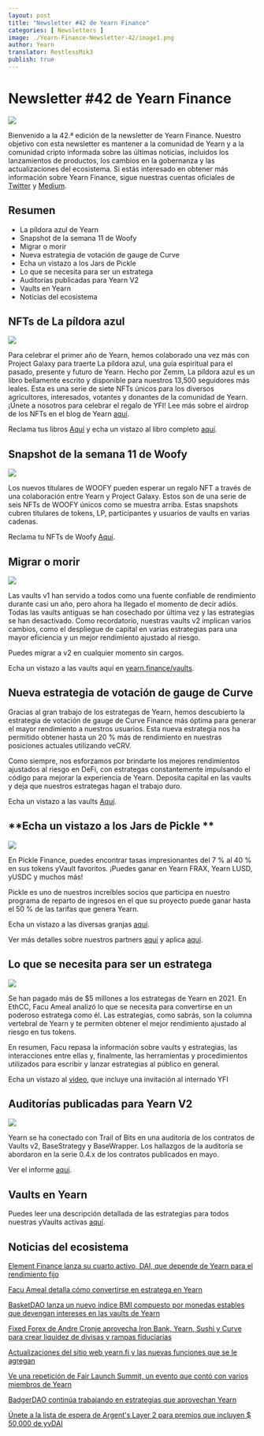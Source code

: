 ```yaml
---
layout: post
title: "Newsletter #42 de Yearn Finance"
categories: [ Newsletters ]
image: ./Yearn-Finance-Newsletter-42/image1.png
author: Yearn
translator: RestlessMik3
publish: true
---
```


# Newsletter #42 de Yearn Finance

![](image1.png)

Bienvenido a la 42.ª edición de la newsletter de Yearn Finance. Nuestro objetivo con esta newsletter es mantener a la comunidad de Yearn y a la comunidad cripto informada sobre las últimas noticias, incluidos los lanzamientos de productos, los cambios en la gobernanza y las actualizaciones del ecosistema. Si estás interesado en obtener más información sobre Yearn Finance, sigue nuestras cuentas oficiales de [Twitter](https://twitter.com/iearnfinance) y [Medium](https://medium.com/iearn).

## **Resumen**

- La píldora azul de Yearn
- Snapshot de la semana 11 de Woofy
- Migrar o morir
- Nueva estrategia de votación de gauge de Curve
- Echa un vistazo a los Jars de Pickle 
- Lo que se necesita para ser un estratega
- Auditorías publicadas para Yearn V2
- Vaults en Yearn
- Noticias del ecosistema

## **NFTs de La píldora azul**

![](image2.png)

Para celebrar el primer año de Yearn, hemos colaborado una vez más con Project Galaxy para traerte La píldora azul, una guía espiritual para el pasado, presente y futuro de Yearn. Hecho por Zemm, La píldora azul es un libro bellamente escrito y disponible para nuestros 13,500 seguidores más leales. Esta es una serie de siete NFTs únicos para los diversos agricultores, interesados, votantes y donantes de la comunidad de Yearn. ¡Únete a nosotros para celebrar el regalo de YFI!
Lee más sobre el airdrop de los NFTs en el blog de Yearn [aquí](https://medium.com/iearn/the-blue-pill-ca44ed01f16f).

Reclama tus libros [Aquí](https://galaxy.eco/yearn) y echa un vistazo al libro completo [aquí](https://thebluepill.eth.link/).

## **Snapshot de la semana 11 de Woofy**

![](image3.png)

Los nuevos titulares de WOOFY pueden esperar un regalo NFT a través de una colaboración entre Yearn y Project Galaxy. Estos son de una serie de seis NFTs de WOOFY únicos como se muestra arriba. Estas snapshots cubren titulares de tokens, LP, participantes y usuarios de vaults en varias cadenas.

Reclama tu NFTs de Woofy [Aquí](https://galaxy.eco/yearn).

## **Migrar o morir**

![](image4.png)

Las vaults v1 han servido a todos como una fuente confiable de rendimiento durante casi un año, pero ahora ha llegado el momento de decir adiós. Todas las vaults antiguas se han cosechado por última vez y las estrategias se han desactivado. Como recordatorio, nuestras vaults v2 implican varios cambios, como el despliegue de capital en varias estrategias para una mayor eficiencia y un mejor rendimiento ajustado al riesgo.

Puedes migrar a v2 en cualquier momento sin cargos.

Echa un vistazo a las vaults aquí en [yearn.finance/vaults](https://yearn.finance/vaults).

## **Nueva estrategia de votación de gauge de Curve**

Gracias al gran trabajo de los estrategas de Yearn, hemos descubierto la estrategia de votación de gauge de Curve Finance más óptima para generar el mayor rendimiento a nuestros usuarios. Esta nueva estrategia nos ha permitido obtener hasta un 20 % más de rendimiento en nuestras posiciones actuales utilizando veCRV.

Como siempre, nos esforzamos por brindarte los mejores rendimientos ajustados al riesgo en DeFi, con estrategas constantemente impulsando el código para mejorar la experiencia de Yearn. Deposita capital en las vaults y deja que nuestros estrategas hagan el trabajo duro.

Echa un vistazo a las vaults [Aquí](https://yearn.finance/vaults).

## **Echa un vistazo a los Jars de Pickle **

![](image5.png)

En Pickle Finance, puedes encontrar tasas impresionantes del 7 % al 40 % en sus tokens yVault favoritos. ¡Puedes ganar en Yearn FRAX, Yearn LUSD, yUSDC y muchos más!

Pickle es uno de nuestros increíbles socios que participa en nuestro programa de reparto de ingresos en el que su proyecto puede ganar hasta el 50 % de las tarifas que genera Yearn.

Echa un vistazo a las diversas granjas [aquí](https://app.pickle.finance/farms).

Ver más detalles sobre nuestros partners [aquí](https://twitter.com/iearnfinance/status/1367508483952771075) y aplica [aquí](https://yearnfinance.typeform.com/to/uP7xOJUN).

## **Lo que se necesita para ser un estratega**

![](image6.png)

Se han pagado más de $5 millones a los estrategas de Yearn en 2021. En EthCC, Facu Ameal analizó lo que se necesita para convertirse en un poderoso estratega como él. Las estrategias, como sabrás, son la columna vertebral de Yearn y te permiten obtener el mejor rendimiento ajustado al riesgo en tus tokens.

En resumen, Facu repasa la información sobre vaults y estrategias, las interacciones entre ellas y, finalmente, las herramientas y procedimientos utilizados para escribir y lanzar estrategias al público en general.

Echa un vistazo al [vídeo](https://www.youtube.com/watch?v=NVR3teJw0Y0), que incluye una invitación al internado YFI

## **Auditorías publicadas para Yearn V2**

![](image7.png)

Yearn se ha conectado con Trail of Bits en una auditoría de los contratos de Vaults v2, BaseStrategy y BaseWrapper. Los hallazgos de la auditoría se abordaron en la serie 0.4.x de los contratos publicados en mayo.

Ver el informe [aquí](https://github.com/trailofbits/publications/blob/master/reviews/YearnV2Vaults.pdf).

## **Vaults en Yearn**

Puedes leer una descripción detallada de las estrategias para todos nuestras yVaults activas [aquí](https://medium.com/yearn-state-of-the-vaults/the-vaults-at-yearn-9237905ffed3).

## **Noticias del ecosistema**

[Element Finance lanza su cuarto activo, DAI, que depende de Yearn para el rendimiento fijo](https://twitter.com/element_fi/status/1417880198033387526)

[Facu Ameal detalla cómo convertirse en estratega en Yearn](https://youtu.be/NVR3teJw0Y0)

[BasketDAO lanza un nuevo índice BMI compuesto por monedas estables que devengan intereses en las vaults de Yearn](https://twitter.com/BasketDAOOrg/status/1415505266221535237)

[Fixed Forex de Andre Cronje aprovecha Iron Bank, Yearn, Sushi y Curve para crear liquidez de divisas y rampas fiduciarias](https://andrecronje.medium.com/fair-launches-decentralized-collaboration-and-fixed-forex-ab327a2e4fc4)

[Actualizaciones del sitio web yearn.fi y las nuevas funciones que se le agregan](https://twitter.com/dudesahn/status/1417898521685078016)

[Ve una repetición de Fair Launch Summit, un evento que contó con varios miembros de Yearn](https://youtu.be/1KqxvJnNRWg)

[BadgerDAO continúa trabajando en estrategias que aprovechan Yearn](https://twitter.com/BadgerDAO/status/1420468295388520449)

[Únete a la lista de espera de Argent's Layer 2 para premios que incluyen $ 50,000 de yvDAI](https://twitter.com/argentHQ/status/1422262937423597571)

